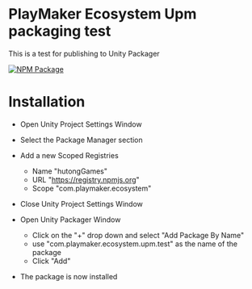 # PlayMaker Ecosystem Upm packaging test


This is a test for publishing to Unity Packager

[![NPM Package](https://img.shields.io/npm/v/com.stansassets.foundation)](https://www.npmjs.com/package/com.playmaker.ecosystem.upm.test)

 # Installation 

* Open Unity Project Settings Window
* Select the Package Manager section
* Add a new Scoped Registries
	- Name "hutongGames"
	-  URL "https://registry.npmjs.org"
	-  Scope "com.playmaker.ecosystem"


* Close Unity Project Settings Window

* Open Unity Packager Window
	* Click on the "+" drop down and select "Add Package By Name"
	* use "com.playmaker.ecosystem.upm.test" as the name of the package
	* Click "Add"

* The package is now installed	




